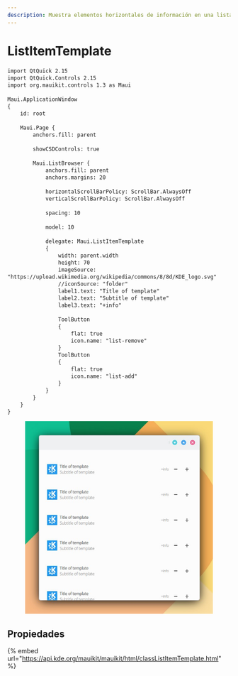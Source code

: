 ```yaml
---
description: Muestra elementos horizontales de información en una lista.
---
```


# ListItemTemplate

```
import QtQuick 2.15
import QtQuick.Controls 2.15
import org.mauikit.controls 1.3 as Maui

Maui.ApplicationWindow
{
    id: root

    Maui.Page {
        anchors.fill: parent

        showCSDControls: true

        Maui.ListBrowser {
            anchors.fill: parent
            anchors.margins: 20

            horizontalScrollBarPolicy: ScrollBar.AlwaysOff
            verticalScrollBarPolicy: ScrollBar.AlwaysOff

            spacing: 10

            model: 10

            delegate: Maui.ListItemTemplate
            {
                width: parent.width
                height: 70
                imageSource: "https://upload.wikimedia.org/wikipedia/commons/8/8d/KDE_logo.svg"
                //iconSource: "folder"
                label1.text: "Title of template"
                label2.text: "Subtitle of template"
                label3.text: "+info"

                ToolButton
                {
                    flat: true
                    icon.name: "list-remove"
                }
                ToolButton
                {
                    flat: true
                    icon.name: "list-add"
                }
            }
        }
    }
}

```



<figure><img src="../../.gitbook/assets/Controls-ListItemTemplate.jpg" alt=""><figcaption></figcaption></figure>

## Propiedades

{% embed url="https://api.kde.org/mauikit/mauikit/html/classListItemTemplate.html" %}
